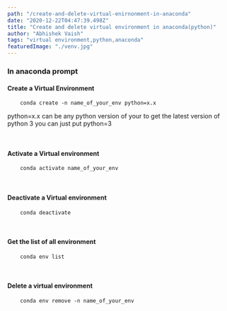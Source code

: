 ```yaml
---
path: "/create-and-delete-virtual-enirnonment-in-anaconda"
date: "2020-12-22T04:47:39.498Z"
title: "Create and delete virtual environment in anaconda(python)"
author: "Abhishek Vaish"
tags: "virtual environment,python,anaconda"
featuredImage: "./venv.jpg"
---
```

### In anaconda prompt 
#### Create a Virtual Environment 
```
	conda create -n name_of_your_env python=x.x
```
python=x.x can be any python version of your to get the latest version of python 3 you can just put python=3 

<br>

#### Activate a Virtual environment 
```
	conda activate name_of_your_env
```

<br>

#### Deactivate a Virtual environment 
```
	conda deactivate
```

<br>

#### Get the list of all environment
```
	conda env list
```

<br>

#### Delete a virtual environment
```
	conda env remove -n name_of_your_env
```
